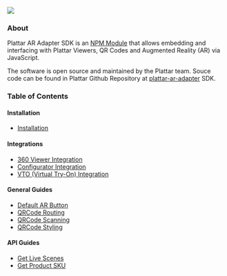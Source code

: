 ![](//s3.amazonaws.com/user-content.stoplight.io/17760/1598239953147)

### About

Plattar AR Adapter SDK is an [NPM Module](https://www.npmjs.com/package/@plattar/plattar-ar-adapter) that allows embedding and interfacing with Plattar Viewers, QR Codes and Augmented Reality (AR) via JavaScript.

The software is open source and maintained by the Plattar team. Souce code can be found in Plattar Github Repository at [plattar-ar-adapter](https://github.com/Plattar/plattar-ar-adapter) SDK.

### Table of Contents

#### Installation

- [Installation](installation/installation.md)

#### Integrations

- [360 Viewer Integration](integrations/360-integration.md)
- [Configurator Integration](integrations/configurator-integration.md)
- [VTO (Virtual Try-On) Integration](integrations/vto-integration.md)

#### General Guides

- [Default AR Button](guides/default-ar-button.md)
- [QRCode Routing](guides/qrcode-routing.md)
- [QRCode Scanning](guides/qrcode-scanning.md)
- [QRCode Styling](guides/qrcode-styling.md)

#### API Guides

- [Get Live Scenes](guides/get-live-scene.md)
- [Get Product SKU](guides/get-product-sku.md)